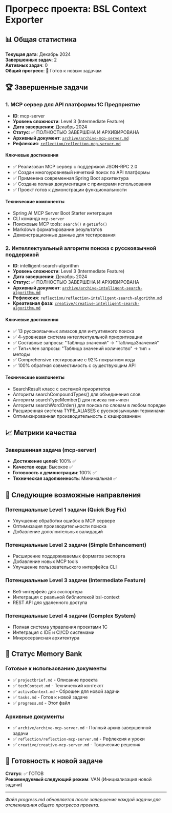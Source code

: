 # Прогресс проекта: BSL Context Exporter

## 📊 Общая статистика

**Текущая дата**: Декабрь 2024  
**Завершенных задач**: 2  
**Активных задач**: 0  
**Общий прогресс**: 🚀 Готов к новым задачам

## 🏆 Завершенные задачи

### 1. MCP сервер для API платформы 1С Предприятие
- **ID**: mcp-server
- **Уровень сложности**: Level 3 (Intermediate Feature)
- **Дата завершения**: Декабрь 2024
- **Статус**: ✅ ПОЛНОСТЬЮ ЗАВЕРШЕНА И АРХИВИРОВАНА
- **Архивный документ**: [`archive/archive-mcp-server.md`](archive/archive-mcp-server.md)
- **Рефлексия**: [`reflection/reflection-mcp-server.md`](reflection/reflection-mcp-server.md)

#### Ключевые достижения
- ✅ Реализован MCP сервер с поддержкой JSON-RPC 2.0
- ✅ Создан многоуровневый нечеткий поиск по API платформы
- ✅ Применена современная Spring Boot архитектура
- ✅ Создана полная документация с примерами использования
- ✅ Проект готов к демонстрации функциональности

#### Технические компоненты
- Spring AI MCP Server Boot Starter интеграция
- CLI команда `mcp-server` 
- Поисковые MCP tools: `search()` и `getInfo()`
- Markdown форматирование результатов
- Демонстрационные данные для тестирования

### 2. Интеллектуальный алгоритм поиска с русскоязычной поддержкой
- **ID**: intelligent-search-algorithm
- **Уровень сложности**: Level 3 (Intermediate Feature)
- **Дата завершения**: Декабрь 2024
- **Статус**: ✅ ПОЛНОСТЬЮ ЗАВЕРШЕНА И АРХИВИРОВАНА
- **Архивный документ**: [`archive/archive-intelligent-search-algorithm.md`](archive/archive-intelligent-search-algorithm.md)
- **Рефлексия**: [`reflection/reflection-intelligent-search-algorithm.md`](reflection/reflection-intelligent-search-algorithm.md)
- **Креативная фаза**: [`creative/creative-intelligent-search-algorithm.md`](creative/creative-intelligent-search-algorithm.md)

#### Ключевые достижения
- ✅ 13 русскоязычных алиасов для интуитивного поиска
- ✅ 4-уровневая система интеллектуальной приоритизации
- ✅ Составные запросы: "Таблица значений" → "ТаблицаЗначений"
- ✅ Тип+член запросы: "Таблица значений количество" → тип + методы
- ✅ Comprehensive тестирование с 92% покрытием кода
- ✅ 100% обратная совместимость с существующим API

#### Технические компоненты
- SearchResult класс с системой приоритетов
- Алгоритм searchCompoundTypes() для объединения слов
- Алгоритм searchTypeMember() для поиска тип+член
- Алгоритм searchWordOrder() для поиска по словам в любом порядке
- Расширенная система TYPE_ALIASES с русскоязычными терминами
- Оптимизированная производительность с кэшированием

## 📈 Метрики качества

### Завершенная задача (mcp-server)
- **Достижение целей**: 100% ✅
- **Качество кода**: Высокое ✅  
- **Готовность к демонстрации**: 100% ✅
- **Техническая задолженность**: Минимальная ✅

## 🎯 Следующие возможные направления

### Потенциальные Level 1 задачи (Quick Bug Fix)
- Улучшение обработки ошибок в MCP сервере
- Оптимизация производительности поиска
- Добавление дополнительных валидаций

### Потенциальные Level 2 задачи (Simple Enhancement)
- Расширение поддерживаемых форматов экспорта
- Добавление новых MCP tools
- Улучшение пользовательского интерфейса CLI

### Потенциальные Level 3 задачи (Intermediate Feature)
- Веб-интерфейс для экспортера
- Интеграция с реальной библиотекой bsl-context
- REST API для удаленного доступа

### Потенциальные Level 4 задачи (Complex System)
- Полная система управления проектами 1С
- Интеграция с IDE и CI/CD системами
- Микросервисная архитектура

## 🔄 Статус Memory Bank

### Готовые к использованию документы
- ✅ `projectbrief.md` - Описание проекта
- ✅ `techContext.md` - Технический контекст  
- ✅ `activeContext.md` - Сброшен для новой задачи
- ✅ `tasks.md` - Готов к новой задаче
- ✅ `progress.md` - Этот файл

### Архивные документы
- ✅ `archive/archive-mcp-server.md` - Полный архив завершенной задачи
- ✅ `reflection/reflection-mcp-server.md` - Рефлексия и уроки
- ✅ `creative/creative-mcp-server.md` - Творческие решения

## 🚀 Готовность к новой задаче

**Статус**: ✅ ГОТОВ  
**Рекомендуемый следующий режим**: VAN (Инициализация новой задачи)

---

*Файл progress.md обновляется после завершения каждой задачи для отслеживания общего прогресса проекта.* 